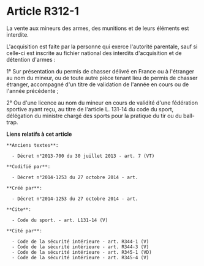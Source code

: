 # Article R312-1

La vente aux mineurs des armes, des munitions et de leurs éléments est interdite.

L'acquisition est faite par la personne qui exerce l'autorité parentale, sauf si celle-ci est inscrite au fichier national
des interdits d'acquisition et de détention d'armes :

1° Sur présentation du permis de chasser délivré en France ou à l'étranger au nom du mineur, ou de toute autre pièce tenant
lieu de permis de chasser étranger, accompagné d'un titre de validation de l'année en cours ou de l'année précédente ;

2° Ou d'une licence au nom du mineur en cours de validité d'une fédération sportive ayant reçu, au titre de l'article L.
131-14 du code du sport, délégation du ministre chargé des sports pour la pratique du tir ou du ball-trap.

**Liens relatifs à cet article**

	**Anciens textes**:

	  - Décret n°2013-700 du 30 juillet 2013 - art. 7 (VT)

	**Codifié par**:

	  - Décret n°2014-1253 du 27 octobre 2014 - art.

	**Créé par**:

	  - Décret n°2014-1253 du 27 octobre 2014 - art.

	**Cite**:

	  - Code du sport. - art. L131-14 (V)

	**Cité par**:

	  - Code de la sécurité intérieure - art. R344-1 (V)
	  - Code de la sécurité intérieure - art. R344-3 (V)
	  - Code de la sécurité intérieure - art. R345-1 (VD)
	  - Code de la sécurité intérieure - art. R345-4 (V)
